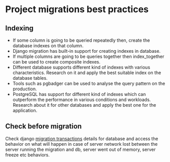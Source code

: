 # Project migrations best practices

## Indexing

- If some column is going to be queried repeatedly then, create the database indexes on that column.
- Django migration has built-in support for creating indexes in database.
- If multiple columns are going to be queries together then index_together can be used to create composite indexes.
- Different database supports different kind of indexes with various characteristics. Research on it and apply the best suitable index on the database tables.
- Tools such as pgbadger can be used to analyse the query pattern on the production.
- PostgreSQL has support for different kind of indexes which can outperform the performance in various conditions and workloads. Research about it for other databases and apply the best one for the application.

## Check before migration

Check django [migration transactions](https://docs.djangoproject.com/en/3.2/topics/migrations/#transactions) details for database and access the behavior on what will happen in case of server network lost between the server running the migration and db, server went out of memory, server freeze etc behaviors.